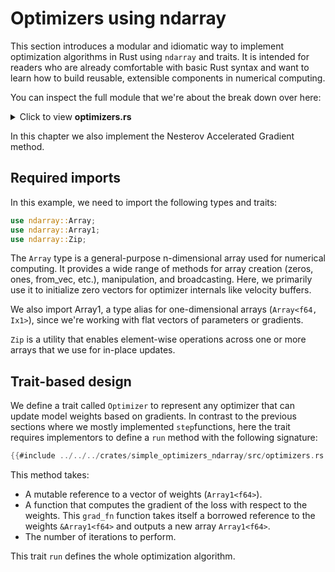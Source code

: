 # Optimizers using ndarray

This section introduces a modular and idiomatic way to implement optimization algorithms in Rust using `ndarray` and traits. It is intended for readers who are already comfortable with basic Rust syntax and want to learn how to build reusable, extensible components in numerical computing.

You can inspect the full module that we're about the break down over here:
<details>
<summary>Click to view <b>optimizers.rs</b></summary>

```rust
{{#include ../../../crates/simple_optimizers_ndarray/src/optimizers.rs}}
```
</details>

In this chapter we also implement the Nesterov Accelerated Gradient method.

## Required imports

In this example, we need to import the following types and traits:
```rust
use ndarray::Array;
use ndarray::Array1;
use ndarray::Zip;
```
The `Array` type is a general-purpose n-dimensional array used for numerical computing. It provides a wide range of methods for array creation (zeros, ones, from_vec, etc.), manipulation, and broadcasting. Here, we primarily use it to initialize zero vectors for optimizer internals like velocity buffers. 

We also import Array1, a type alias for one-dimensional arrays (`Array<f64, Ix1>`), since we're working with flat vectors of parameters or gradients. 

`Zip` is a utility that enables element-wise operations across one or more arrays that we use for in-place updates.

## Trait-based design

We define a trait called `Optimizer` to represent any optimizer that can update model weights based on gradients. In contrast to the previous sections where we mostly implemented `step`functions, here the trait requires implementors to define a `run` method with the following signature:

```rust
{{#include ../../../crates/simple_optimizers_ndarray/src/optimizers.rs:trait}}
```

This method takes:
- A mutable reference to a vector of weights (`Array1<f64>`).
- A function that computes the gradient of the loss with respect to the weights. This `grad_fn` function takes itself a borrowed reference to the weights `&Array1<f64>` and outputs a new array `Array1<f64>`.
- The number of iterations to perform.

This trait `run` defines the whole optimization algorithm.